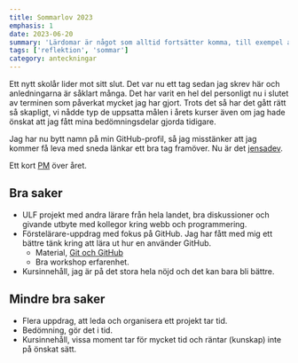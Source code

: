```yaml
---
title: Sommarlov 2023
emphasis: 1
date: 2023-06-20
summary: 'Lärdomar är något som alltid fortsätter komma, till exempel att döpa en post med datum för att inte ha 11 st sommarlov poster i framtiden.'
tags: ['reflektion', 'sommar']
category: anteckningar
---
```


Ett nytt skolår lider mot sitt slut. Det var nu ett tag sedan jag skrev här och anledningarna är såklart många. Det har varit en hel del personligt nu i slutet av terminen som påverkat mycket jag har gjort. Trots det så har det gått rätt så skapligt, vi nådde typ de uppsatta målen i årets kurser även om jag hade önskat att jag fått mina bedömningsdelar gjorda tidigare.

Jag har nu bytt namn på min GitHub-profil, så jag misstänker att jag kommer få leva med sneda länkar ett bra tag framöver. Nu är det [jensadev](https://github.com/jensadev).

Ett kort [PM](https://gist.github.com/jensadev/c377e37ceb4138c4c29c6ab5f5f64c2f) över året.

## Bra saker

- ULF projekt med andra lärare från hela landet, bra diskussioner och givande utbyte med kollegor kring webb och programmering.
- Förstelärare-uppdrag med fokus på GitHub. Jag har fått med mig ett bättre tänk kring att lära ut hur en använder GitHub.
    - Material, [Git och GitHub](https://git.jensa.dev/)
    - Bra workshop erfarenhet.
- Kursinnehåll, jag är på det stora hela nöjd och det kan bara bli bättre.

## Mindre bra saker

- Flera uppdrag, att leda och organisera ett projekt tar tid.
- Bedömning, gör det i tid.
- Kursinnehåll, vissa moment tar för mycket tid och räntar (kunskap) inte på önskat sätt.
